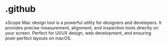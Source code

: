 # .github
xScope Mac design tool is a powerful utility for designers and developers. It provides precise measurement, alignment, and inspection tools directly on your screen. Perfect for UI/UX design, web development, and ensuring pixel-perfect layouts on macOS.
